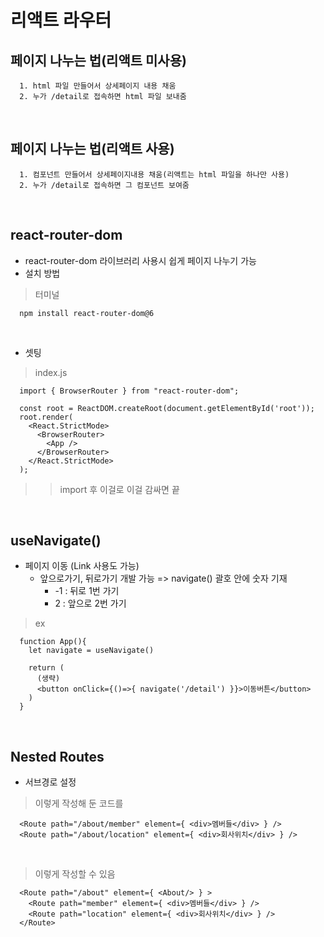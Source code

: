 # 리액트 라우터
페이지 나누는 법(리액트 미사용)
---
```
  1. html 파일 만들어서 상세페이지 내용 채움
  2. 누가 /detail로 접속하면 html 파일 보내줌
```

<br>

페이지 나누는 법(리액트 사용)
---
```
  1. 컴포넌트 만들어서 상세페이지내용 채움(리액트는 html 파일을 하나만 사용)
  2. 누가 /detail로 접속하면 그 컴포넌트 보여줌
```

<br>

react-router-dom
---
- react-router-dom 라이브러리 사용시 쉽게 페이지 나누기 가능
- 설치 방법

> 터미널
```
  npm install react-router-dom@6
```

<br>

- 셋팅

> index.js
```
  import { BrowserRouter } from "react-router-dom";

  const root = ReactDOM.createRoot(document.getElementById('root'));
  root.render(
    <React.StrictMode>
      <BrowserRouter>
        <App />
      </BrowserRouter>
    </React.StrictMode>
  );
```
>> import 후 <BrowserRouter> 이걸로 <App/> 이걸 감싸면 끝

<br>

useNavigate()
---
- 페이지 이동 (Link 사용도 가능)
  - 앞으로가기, 뒤로가기 개발 가능 => navigate() 괄호 안에 숫자 기재
    - -1 : 뒤로 1번 가기
    - 2 : 앞으로 2번 가기

> ex
```
  function App(){
    let navigate = useNavigate()
    
    return (
      (생략)
      <button onClick={()=>{ navigate('/detail') }}>이동버튼</button>
    )
  }
```

<br>

Nested Routes
---
- 서브경로 설정

> 이렇게 작성해 둔 코드를
```
  <Route path="/about/member" element={ <div>멤버들</div> } />
  <Route path="/about/location" element={ <div>회사위치</div> } />
```

<br>

> 이렇게 작성할 수 있음
```
  <Route path="/about" element={ <About/> } >  
    <Route path="member" element={ <div>멤버들</div> } />
    <Route path="location" element={ <div>회사위치</div> } />
  </Route>
```

<br>

